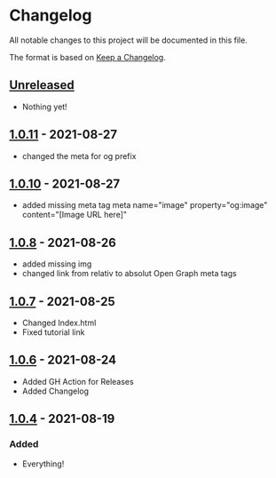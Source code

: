 # Changelog

All notable changes to this project will be documented in this file.

The format is based on [Keep a Changelog](https://keepachangelog.com/en/1.0.0/).

## [Unreleased]

- Nothing yet!

## [1.0.11] - 2021-08-27

- changed the meta for og prefix

## [1.0.10] - 2021-08-27

- added missing meta tag meta name="image" property="og:image" content="[Image URL here]"
## [1.0.8] - 2021-08-26

- added missing img
- changed link from relativ to absolut Open Graph meta tags

## [1.0.7] - 2021-08-25

- Changed Index.html
- Fixed tutorial link

## [1.0.6] - 2021-08-24

- Added GH Action for Releases
- Added Changelog
  
## [1.0.4] - 2021-08-19

### Added

- Everything!

[Unreleased]: https://github.com/draschke/my-SAP-exercises-with-VSCode/compare/v0.2.1...HEAD
[1.0.11]: https://github.com/draschke/my-SAP-exercises-with-VSCode/compare/v1.0.8...v1.0.11
[1.0.10]: https://github.com/draschke/my-SAP-exercises-with-VSCode/compare/v1.0.8...v1.0.10
[1.0.8]: https://github.com/draschke/my-SAP-exercises-with-VSCode/compare/v1.0.7...v1.0.8
[1.0.7]: https://github.com/draschke/my-SAP-exercises-with-VSCode/compare/v1.0.6...v1.0.7
[1.0.6]: https://github.com/draschke/my-SAP-exercises-with-VSCode/compare/v1.0.4...v1.0.6
[1.0.4]: https://github.com/draschke/my-SAP-exercises-with-VSCode/compare/v1.0.0...v1.0.4
